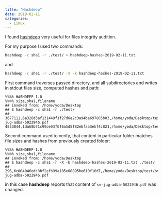 ```yaml
---
title: "Hashdeep"
date: 2019-02-11
categories:
  - Linux
---
```


I found [hashdeep](http://md5deep.sourceforge.net/) very useful for files integrity audition. 

For my purpose I used two commands:

```bash
hashdeep -c sha1 -r ./test/ > hashdeep-hashes-2019-02-11.txt
```

and 

```bash
hashdeep -c sha1 -r ./test/ -X -k hashdeep-hashes-2019-02-11.txt
```

First command traverses passed directory, and all subdirectories and writes in stdout files size, computed hashes and path:

```text
%%%% HASHDEEP-1.0
%%%% size,sha1,filename
## Invoked from: /home/yoda/Desktop
## $ hashdeep -c sha1 -r ./test/
## 
3677111,6a326d3af131449f1f27d6e2c3a94ba697805b03,/home/yoda/Desktop/test/sv-jug-adba-5022946.pdf
4833844,1da68b71c99be03f0f6a5d5f82ebfab3ebf4c821,/home/yoda/Desktop/test/thesis.pdf
```

Second command used to verify, that content in particular folder matches file sizes and hashes from previously created folder:

```text
%%%% HASHDEEP-1.0
%%%% size,sha1,filename
## Invoked from: /home/yoda/Desktop
## $ hashdeep -c sha1 -r -X -k hashdeep-hashes-2019-02-11.txt ./test/
## 
296,6c004046edc8bf2efb99a185e68895be610f10d7,/home/yoda/Desktop/test/sv-jug-adba-5022946.pdf
```

in this case **hashdeep** reports that content of `sv-jug-adba-5022946.pdf` was changed.
